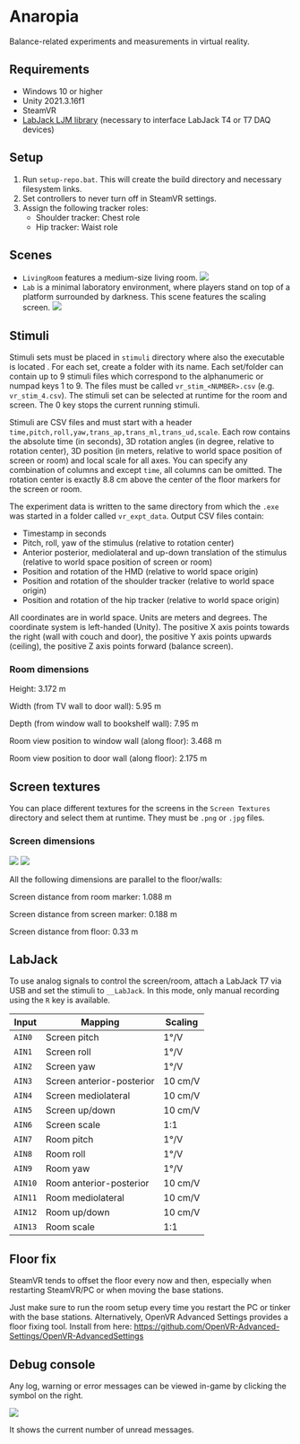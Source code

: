# Anaropia

Balance-related experiments and measurements in virtual reality.

## Requirements

* Windows 10 or higher
* Unity 2021.3.16f1
* SteamVR
* [LabJack LJM library](https://labjack.com/support/software/installers/ljm) (necessary to interface LabJack T4 or T7 DAQ devices)

## Setup

1. Run `setup-repo.bat`. This will create the build directory and necessary filesystem links.
2. Set controllers to never turn off in SteamVR settings.
3. Assign the following tracker roles:
    - Shoulder tracker: Chest role
    - Hip tracker: Waist role

## Scenes

- `LivingRoom` features a medium-size living room. ![](img/room.png)
- `Lab` is a minimal laboratory environment, where players stand on top of a platform surrounded by darkness. This scene features the scaling screen. ![](img/lab.png)

## Stimuli

Stimuli sets must be placed in `stimuli` directory where also the executable is located . For each set, create a folder with its name. Each set/folder can contain up to 9 stimuli files which correspond to the alphanumeric or numpad keys 1 to 9. The files must be called `vr_stim_<NUMBER>.csv` (e.g. `vr_stim_4.csv`). 
The stimuli set can be selected at runtime for the room and screen. The 0 key stops the current running stimuli.

Stimuli are CSV files and must start with a header `time,pitch,roll,yaw,trans_ap,trans_ml,trans_ud,scale`.
Each row contains the absolute time (in seconds), 3D rotation angles (in degree, relative to rotation center), 3D position (in meters, relative to world space position of screen or room) and local scale for all axes. You can specify any combination of columns and except `time`, all columns can be omitted.
The rotation center is exactly 8.8 cm above the center of the floor markers for the screen or room.

The experiment data is written to the same directory from which the `.exe` was started in a folder called `vr_expt_data`. Output CSV files contain:
- Timestamp in seconds
- Pitch, roll, yaw of the stimulus (relative to rotation center)
- Anterior posterior, mediolateral and up-down translation of the stimulus (relative to world space position of screen or room)
- Position and rotation of the HMD (relative to world space origin)
- Position and rotation of the shoulder tracker (relative to world space origin)
- Position and rotation of the hip tracker (relative to world space origin)

All coordinates are in world space. Units are meters and degrees. The coordinate system is left-handed (Unity).
The positive X axis points towards the right (wall with couch and door), the positive Y axis points upwards (ceiling), the positive Z axis points forward (balance screen).

### Room dimensions

Height: 3.172 m

Width (from TV wall to door wall): 5.95 m

Depth (from window wall to bookshelf wall): 7.95 m

Room view position to window wall (along floor): 3.468 m

Room view position to door wall (along floor): 2.175 m

## Screen textures

You can place different textures for the screens in the `Screen Textures` directory and select them at runtime. They must be `.png` or `.jpg` files.

### Screen dimensions

![](img/screen_round.png)
![](img/screen_rect.png)

All the following dimensions are parallel to the floor/walls:

Screen distance from room marker: 1.088 m

Screen distance from screen marker: 0.188 m

Screen distance from floor: 0.33 m

## LabJack

To use analog signals to control the screen/room, attach a LabJack T7 via USB and set the stimuli to `__LabJack`. In this mode, only manual recording using the `R` key is available.

| Input             | Mapping                | Scaling |
|-------------------|------------------------|---------|
| `AIN0`            | Screen pitch           | 1°/V    |
| `AIN1`            | Screen roll            | 1°/V    |
| `AIN2`            | Screen yaw             | 1°/V    |
| `AIN3`            | Screen anterior-posterior | 10 cm/V |
| `AIN4`            | Screen mediolateral    | 10 cm/V |
| `AIN5`            | Screen up/down         | 10 cm/V |
| `AIN6`            | Screen scale           | 1:1     |
| `AIN7`            | Room pitch             | 1°/V    |
| `AIN8`            | Room roll              | 1°/V    |
| `AIN9`            | Room yaw               | 1°/V    |
| `AIN10`           | Room anterior-posterior   | 10 cm/V |
| `AIN11`           | Room mediolateral      | 10 cm/V |
| `AIN12`           | Room up/down           | 10 cm/V |
| `AIN13`           | Room scale             | 1:1     |

## Floor fix

SteamVR tends to offset the floor every now and then, especially when restarting SteamVR/PC or when moving the base stations.

Just make sure to run the room setup every time you restart the PC or tinker with the base stations. Alternatively, OpenVR Advanced Settings provides a floor fixing tool. Install from here:
https://github.com/OpenVR-Advanced-Settings/OpenVR-AdvancedSettings

## Debug console
Any log, warning or error messages can be viewed in-game by clicking the symbol on the right.

![](img/debug_console.png)

It shows the current number of unread messages.